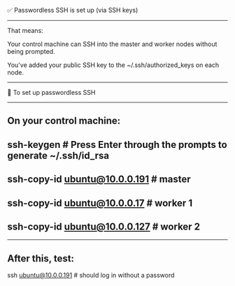 
✅ Passwordless SSH is set up (via SSH keys)

---

That means:

Your control machine can SSH into the master and worker nodes without being prompted.

You've added your public SSH key to the ~/.ssh/authorized_keys on each node.

---

🔐 To set up passwordless SSH

---

On your control machine:
-

ssh-keygen  # Press Enter through the prompts to generate ~/.ssh/id_rsa
  --
ssh-copy-id ubuntu@10.0.0.191   # master
-
ssh-copy-id ubuntu@10.0.0.17    # worker 1
-
ssh-copy-id ubuntu@10.0.0.127   # worker 2
--
---
After this, test:
--

ssh ubuntu@10.0.0.191  # should log in without a password
